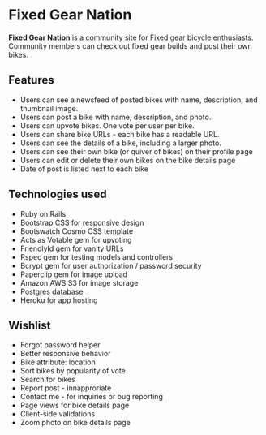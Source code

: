 # Fixed Gear Nation

**Fixed Gear Nation** is a community site for Fixed gear bicycle enthusiasts.  Community members can check out fixed gear builds and post their own bikes.

## Features

* Users can see a newsfeed of posted bikes with name, description, and thumbnail image.
* Users can post a bike with name, description, and photo.
* Users can upvote bikes.  One vote per user per bike.
* Users can share bike URLs - each bike has a readable URL.
* Users can see the details of a bike, including a larger photo. 
* Users can see their own bike (or quiver of bikes) on their profile page
* Users can edit or delete their own bikes on the bike details page
* Date of post is listed next to each bike

## Technologies used

* Ruby on Rails
* Bootstrap CSS for responsive design
* Bootswatch Cosmo CSS template
* Acts as Votable gem for upvoting
* FriendlyId gem for vanity URLs
* Rspec gem for testing models and controllers
* Bcrypt gem for user authorization / password security
* Paperclip gem for image upload
* Amazon AWS S3 for image storage
* Postgres database
* Heroku for app hosting

## Wishlist

* Forgot password helper
* Better responsive behavior
* Bike attribute:  location
* Sort bikes by popularity of vote
* Search for bikes
* Report post - innapproriate 
* Contact me - for inquiries or bug reporting
* Page views for bike details page
* Client-side validations
* Zoom photo on bike details page